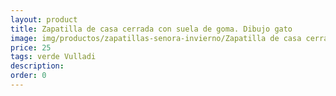 ```yaml
---
layout: product
title: Zapatilla de casa cerrada con suela de goma. Dibujo gato
image: img/productos/zapatillas-senora-invierno/Zapatilla de casa cerrada con suela de goma. Dibujo gato=25=verde Vulladi.webp
price: 25
tags: verde Vulladi
description: 
order: 0
---
```

